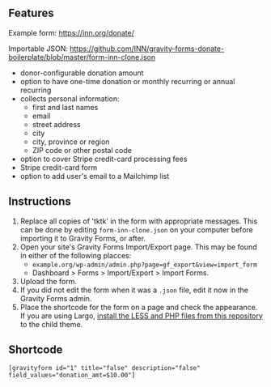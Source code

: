 ## Features

Example form: https://inn.org/donate/

Importable JSON: https://github.com/INN/gravity-forms-donate-boilerplate/blob/master/form-inn-clone.json

- donor-configurable donation amount
- option to have one-time donation or monthly recurring or annual recurring
- collects personal information:
	- first and last names
	- email
	- street address
	- city
	- city, province or region
	- ZIP code or other postal code
- option to cover Stripe credit-card processing fees
- Stripe credit-card form
- option to add user's email to a Mailchimp list


## Instructions

1. Replace all copies of 'tktk' in the form with appropriate messages. This can be done by editing `form-inn-clone.json` on your computer before importing it to Gravity Forms, or after.
2. Open your site's Gravity Forms Import/Export page. This may be found in either of the following placces:
	- `example.org/wp-admin/admin.php?page=gf_export&view=import_form`
	- Dashboard > Forms > Import/Export > Import Forms.
3. Upload the form.
4. If you did not edit the form when it was a `.json` file, edit it now in the Gravity Forms admin.
5. Place the shortcode for the form on a page and check the appearance. If you are using Largo, [install the LESS and PHP files from this repository](./README.md) to the child theme.

## Shortcode

    [gravityform id="1" title="false" description="false" field_values="donation_amt=$10.00"]
